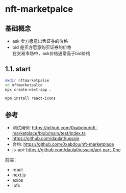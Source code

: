 # nft-marketpalce

## 基础概念
+ ask 卖方愿意出售证券的价格  
+ bid 是买方愿意购买证券的价格  
在交易市场中，ask价格通常高于bid价格

## 1.1. start
```bash
mkdir nftmarketpalce
cd nftmarketpalce
npx create-next-app .

npm install react-icons

```


## 参考
+ 测试用例: https://github.com/0xabdou/nft-marketplace/blob/main/test/index.ts
+ https://github.com/daulathussain
+ 合约: https://github.com/0xabdou/nft-marketplace
+ js-api: https://github.com/daulathussain/api-part-0ne



前端：
+ react
+ next.js
+ axios
+ ipfs

